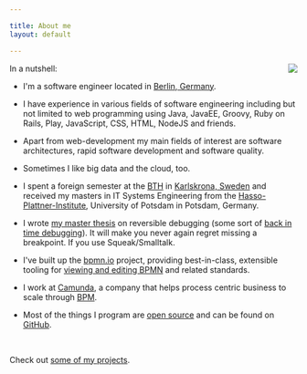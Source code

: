 ```yaml
---

title: About me
layout: default

---
```


<img class="img-bordered img-responsive" src="{{ assets }}/img/me.jpg" style="float:right; margin: 0 0 30px 30px" />

In a nutshell:

*   I'm a software engineer located in <a href="https://www.google.de/maps/place/Berlin">Berlin, Germany</a>.

*   I have experience in various fields of software engineering including but not limited to web programming using Java, JavaEE, Groovy, Ruby on Rails, Play, JavaScript, CSS, HTML, NodeJS and friends.

*   Apart from web-development my main fields of interest are software architectures, rapid software development and software quality.

* Sometimes I like big data and the cloud, too.

*   I spent a foreign semester at the [BTH](bth.se) in [Karlskrona, Sweden](http://maps.google.se/maps?f=q&source=s_q&hl=en&geocode=&q=karlskrona&sll=61.606396,21.225586&sspn=28.283373,93.076172&ie=UTF8&hq=&hnear=Karlskrona,+Blekinge&t=h&z=9) and received my masters in IT Systems Engineering from the [Hasso-Plattner-Institute](http://www.hpi.uni-potsdam.de), University of Potsdam in Potsdam, Germany.

*   I wrote [my master thesis](http://tech.lefedt.de/2012/9/master-thesis-finished) on reversible debugging (some sort of [back in time debugging](http://scg.unibe.ch/archive/papers/Lien08bBackInTimeDebugging.pdf)). It will make you never again regret missing a breakpoint. If you use Squeak/Smalltalk.

*   I've built up the [bpmn.io](https://bpmn.io/) project, providing best-in-class, extensible tooling for [viewing and editing BPMN](https://github.com/bpmn-io/bpmn-js) and related standards.

*   I work at [Camunda](http://www.camunda.com/), a company that helps process centric business to scale through [BPM](https://en.wikipedia.org/wiki/Business_process_management).

*   Most of the things I program are [open source](https://www.youtube.com/watch?v=a8fHgx9mE5U) and can be found on [GitHub](https://github.com/Nikku).

<br/>

Check out <a href="{{ relative('projects') }}">some of my projects</a>.
